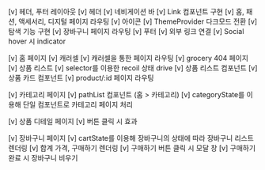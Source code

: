 [v] 헤더, 푸터 레이아웃
    [v] 헤더
        [v] 네비게이션 바
            [v] Link 컴포넌트 구현
            [v] 홈, 패션, 액세서리, 디지털 페이지 라우팅
        [v] 아이콘
            [v] ThemeProvider 다크모드 전환
            [v] 탐색 기능 구현
            [v] 장바구니 페이지 라우팅
    [v] 푸터
        [v] 외부 링크 연결
        [v] Social hover 시 indicator

[v] 홈 페이지
    [v] 캐러셀
        [v] 캐러셀을 통한 페이지 라우팅
            [v] grocery 404 페이지
    [v] 상품 리스트
        [v] selector를 이용한 recoil 상태 drive
        [v] 상품 리스트 컴포넌트
            [v] 상품 카드 컴포넌트
                [v] product/:id 페이지 라우팅

[v] 카테고리 페이지
    [v] pathList 컴포넌트 (홈 > 카테고리)
    [v] categoryState를 이용해 단일 컴포넌트로 카테고리 페이지 처리

[v] 상품 디테일 페이지
    [v] 버튼 클릭 시 효과

[v] 장바구니 페이지
    [v] cartState를 이용해 장바구니의 상태에 따라 장바구니 리스트 렌더링
    [v] 합계 가격, 구매하기 렌더링
    [v] 구매하기 버튼 클릭 시 모달 창
    [v] 구매하기 완료 시 장바구니 비우기
